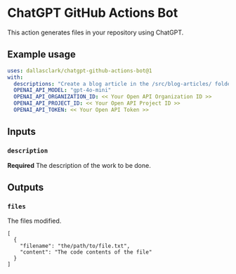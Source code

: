 # ChatGPT GitHub Actions Bot

This action generates files in your repository using ChatGPT.

## Example usage

```yaml
uses: dallasclark/chatgpt-github-actions-bot@1
with:
  descriptions: "Create a blog article in the /src/blog-articles/ folder about the latest trends in software development."
  OPENAI_API_MODEL: "gpt-4o-mini"
  OPENAI_API_ORGANIZATION_ID: << Your Open API Organization ID >>
  OPENAI_API_PROJECT_ID: << Your Open API Project ID >>
  OPENAI_API_TOKEN: << Your Open API Token >>
```

## Inputs

### `description`

**Required** The description of the work to be done.

## Outputs

### `files`

The files modified.

```
[
  {
    "filename": "the/path/to/file.txt",
    "content": "The code contents of the file"
  }
]
```
